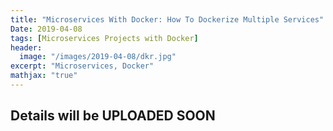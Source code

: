 ```yaml
---
title: "Microservices With Docker: How To Dockerize Multiple Services"
Date: 2019-04-08
tags: [Microservices Projects with Docker]
header:
  image: "/images/2019-04-08/dkr.jpg"
excerpt: "Microservices, Docker"
mathjax: "true"
---
```



## Details will be UPLOADED SOON
